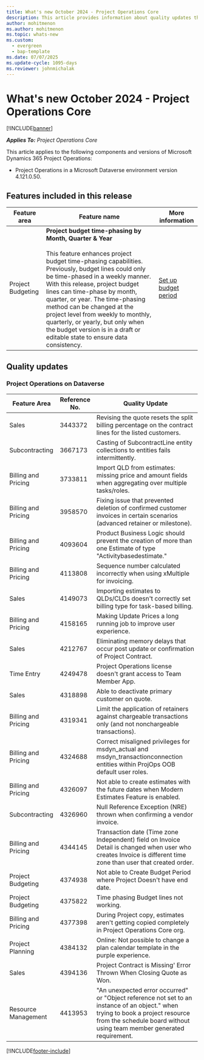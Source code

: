```yaml
---
title: What's new October 2024 - Project Operations Core
description: This article provides information about quality updates that are available in the October 2024 release of Microsoft Dynamics 365 Project Operations Core.
author: mohitmenon
ms.author: mohitmenon
ms.topic: whats-new
ms.custom:
  - evergreen
  - bap-template
ms.date: 07/07/2025
ms.update-cycle: 1095-days
ms.reviewer: johnmichalak
---
```


# What's new October 2024 - Project Operations Core

[!INCLUDE[banner](../../includes/banner.md)]

_**Applies To:** Project Operations Core_

This article applies to the following components and versions of Microsoft Dynamics 365 Project Operations:

- Project Operations in a Microsoft Dataverse environment version 4.121.0.50.

## Features included in this release

| **Feature area** | **Feature name** | **More information** |
| --- | --- | --- |
| Project Budgeting |**Project budget time-phasing by Month, Quarter & Year** <br><br> This feature enhances project budget time-phasing capabilities. Previously, budget lines could only be time-phased in a weekly manner. With this release, project budget lines can time-phase by month, quarter, or year. The time-phasing method can be changed at the project level from weekly to monthly, quarterly, or yearly, but only when the budget version is in a draft or editable state to ensure data consistency.|[Set up budget period](../budget/budget-period-setup.md) |

## Quality updates

### Project Operations on Dataverse

| **Feature Area** | **Reference No.** | **Quality Update** |
| --- | --- | --- |
|Sales|	3443372|	Revising the quote resets the split billing percentage on the contract lines for the listed customers.|
|Subcontracting|	3667173|	Casting of SubcontractLine entity collections to entities fails intermittently. |
|Billing and Pricing|	3733811|	Import QLD from estimates: missing price and amount fields when aggregating over multiple tasks/roles.|
|Billing and Pricing|	3958570|	Fixing issue that prevented deletion of confirmed customer invoices in certain scenarios (advanced retainer or milestone).|
|Billing and Pricing|	4093604|	Product Business Logic should prevent the creation of more than one Estimate of type "Activitybasedestimate."|
|Billing and Pricing|	4113808|	Sequence number calculated incorrectly when using xMultiple for invoicing.|
|Sales|	4149073|	Importing estimates to QLDs/CLDs doesn't correctly set billing type for task-based billing.|
|Billing and Pricing|	4158165|	Making Update Prices a long running job to improve user experience.|
|Sales|	4212767|	Eliminating memory delays that occur post update or confirmation of Project Contract.|
|Time Entry|	4249478|	Project Operations license doesn't grant access to Team Member App.|
|Sales|	4318898|	Able to deactivate primary customer on quote.|
|Billing and Pricing|	4319341|	Limit the application of retainers against chargeable transactions only (and not nonchargeable transactions).|
|Billing and Pricing|	4324688|	Correct misaligned privileges for msdyn_actual and msdyn_transactionconnection entities within ProjOps OOB default user roles.|
|Billing and Pricing|	4326097|	Not able to create estimates with the future dates when Modern Estimates Feature is enabled.|
|Subcontracting|	4326960|	Null Reference Exception (NRE) thrown when confirming a vendor invoice.|
|Billing and Pricing|	4344145|	Transaction date (Time zone Independent) field on Invoice Detail is changed when user who creates Invoice is different time zone than user that created order.|
|Project Budgeting|	4374938|	Not able to Create Budget Period where Project Doesn't have end date.|
|Project Budgeting|	4375822|	Time phasing Budget lines not working.|
|Billing and Pricing|	4377398|	During Project copy, estimates aren't getting copied completely in Project Operations Core org.|
|Project Planning|	4384132|	Online: Not possible to change a plan calendar template in the purple experience.|
|Sales|	4394136|	Project Contract is Missing' Error Thrown When Closing Quote as Won.|
|Resource Management|	4413953|	"An unexpected error occurred" or "Object reference not set to an instance of an object." when trying to book a project resource from the schedule board without using team member generated requirement.|


[!INCLUDE[footer-include](../../includes/footer-banner.md)]
